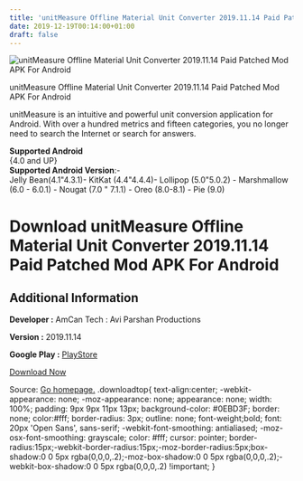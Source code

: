 ```yaml
---
title: 'unitMeasure Offline Material Unit Converter 2019.11.14 Paid Patched Mod APK For Android'
date: 2019-12-19T00:14:00+01:00
draft: false
---
```


![unitMeasure Offline Material Unit Converter 2019.11.14 Paid Patched Mod APK For Android](https://i0.wp.com/apkhome.net/wp-content/uploads/2019/11/unitMeasure-Offline-Material-Unit-Converter-2019.11.14-Paid-Patched-Mod.png "unitMeasure Offline Material Unit Converter 2019.11.14 Paid Patched Mod APK For Android")

  

unitMeasure Offline Material Unit Converter 2019.11.14 Paid Patched Mod APK For Android

unitMeasure is an intuitive and powerful unit conversion application for Android. With over a hundred metrics and fifteen categories, you no longer need to search the Internet or search for answers.

**Supported Android**  
{4.0 and UP}  
**Supported Android Version**:-  
Jelly Bean(4.1"4.3.1)- KitKat (4.4"4.4.4)- Lollipop (5.0"5.0.2) - Marshmallow (6.0 - 6.0.1) - Nougat (7.0 " 7.1.1) - Oreo (8.0-8.1) - Pie (9.0)

Download unitMeasure Offline Material Unit Converter 2019.11.14 Paid Patched Mod APK For Android
================================================================================================

Additional Information
----------------------

**Developer :** AmCan Tech : Avi Parshan Productions

**Version :** 2019.11.14

**Google Play :** [PlayStore](https://play.google.com/store/apps/details?id=com.aviparshan.converter)

  

[Download Now](https://store4app.co/post/unitmeasure-offline-material-unit-converter-2019-11-14-paid-patched-mod-apk-for-android_1574501868)

  
Source: [Go homepage.](https://store4app.co/post/unitmeasure-offline-material-unit-converter-2019-11-14-paid-patched-mod-apk-for-android_1574501868) .downloadtop{ text-align:center; -webkit-appearance: none; -moz-appearance: none; appearance: none; width: 100%; padding: 9px 9px 11px 13px; background-color: #0EBD3F; border: none; color:#fff; border-radius: 3px; outline: none; font-weight;bold; font: 20px 'Open Sans', sans-serif; -webkit-font-smoothing: antialiased; -moz-osx-font-smoothing: grayscale; color: #fff; cursor: pointer; border-radius:15px;-webkit-border-radius:15px;-moz-border-radius:5px;box-shadow:0 0 5px rgba(0,0,0,.2);-moz-box-shadow:0 0 5px rgba(0,0,0,.2);-webkit-box-shadow:0 0 5px rgba(0,0,0,.2) !important; }